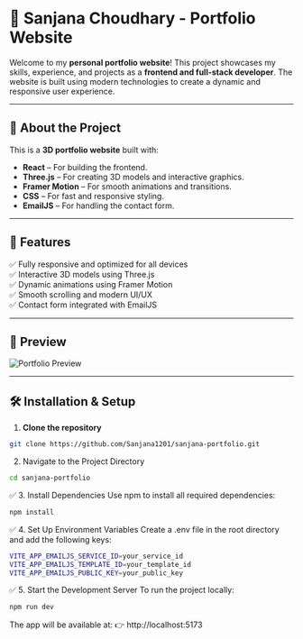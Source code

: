 # 🚀 Sanjana Choudhary - Portfolio Website  

Welcome to my **personal portfolio website**! This project showcases my skills, experience, and projects as a **frontend and full-stack developer**. The website is built using modern technologies to create a dynamic and responsive user experience.  

---

## 🌟 **About the Project**  
This is a **3D portfolio website** built with:  
- **React** – For building the frontend.  
- **Three.js** – For creating 3D models and interactive graphics.  
- **Framer Motion** – For smooth animations and transitions.  
- **CSS** – For fast and responsive styling.  
- **EmailJS** – For handling the contact form.  

---

## 🎯 **Features**  
✅ Fully responsive and optimized for all devices  
✅ Interactive 3D models using Three.js  
✅ Dynamic animations using Framer Motion  
✅ Smooth scrolling and modern UI/UX  
✅ Contact form integrated with EmailJS  

---

## 📸 **Preview**  
![Portfolio Preview](./public/preview.png)  

---

## 🛠️ **Installation & Setup**  
1. **Clone the repository**  
```sh
git clone https://github.com/Sanjana1201/sanjana-portfolio.git
```
2. Navigate to the Project Directory
```sh
cd sanjana-portfolio
```
✅ 3. Install Dependencies
Use npm to install all required dependencies:
```sh
npm install
```
✅ 4. Set Up Environment Variables
Create a .env file in the root directory and add the following keys:
```sh
VITE_APP_EMAILJS_SERVICE_ID=your_service_id
VITE_APP_EMAILJS_TEMPLATE_ID=your_template_id
VITE_APP_EMAILJS_PUBLIC_KEY=your_public_key
```
✅ 5. Start the Development Server
To run the project locally:
```sh
npm run dev
```
The app will be available at:
👉 http://localhost:5173



